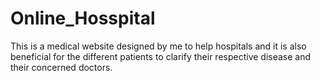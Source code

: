 # Online_Hosspital
This is a medical website designed by me to help hospitals and it is also beneficial for the different patients to clarify their respective disease and their concerned doctors.
